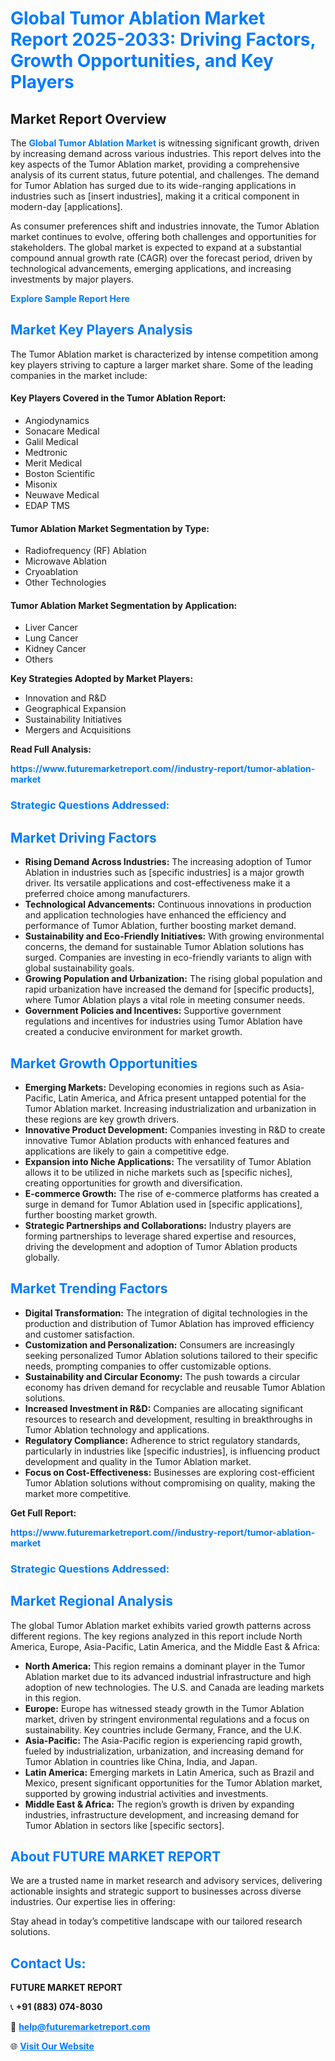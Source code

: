 <h1 style="color: #007BFF;">Global Tumor Ablation Market Report 2025-2033: Driving Factors, Growth Opportunities, and Key Players</h1>

<section id="overview">
<h2>Market Report Overview</h2>
<p>The <a href="https://www.futuremarketreport.com//industry-report/tumor-ablation-market" style="color: #007BFF; text-decoration: none;"><strong>Global Tumor Ablation Market</strong></a> is witnessing significant growth, driven by increasing demand across various industries. This report delves into the key aspects of the Tumor Ablation market, providing a comprehensive analysis of its current status, future potential, and challenges. The demand for Tumor Ablation has surged due to its wide-ranging applications in industries such as [insert industries], making it a critical component in modern-day [applications].</p>
<p>As consumer preferences shift and industries innovate, the Tumor Ablation market continues to evolve, offering both challenges and opportunities for stakeholders. The global market is expected to expand at a substantial compound annual growth rate (CAGR) over the forecast period, driven by technological advancements, emerging applications, and increasing investments by major players.</p>
</section>

<section id="overview">
<p><a href="https://www.futuremarketreport.com//request-sample/reportId=80496" style="color: #007BFF; text-decoration: none;"><strong>Explore Sample Report Here</strong></a></p>
</section>

<section id="key-players">
<h2 style="color: #007BFF;">Market Key Players Analysis</h2>
<p>The Tumor Ablation market is characterized by intense competition among key players striving to capture a larger market share. Some of the leading companies in the market include:</p>
<h4>Key Players Covered in the Tumor Ablation Report:</h4>
<ul><li>Angiodynamics</li><li>Sonacare Medical</li><li>Galil Medical</li><li>Medtronic</li><li>Merit Medical</li><li>Boston Scientific</li><li>Misonix</li><li>Neuwave Medical</li><li>EDAP TMS</li></ul>
<h4>Tumor Ablation Market Segmentation by Type:</h4>
<ul><li>Radiofrequency (RF) Ablation</li><li>Microwave Ablation</li><li>Cryoablation</li><li>Other Technologies</li></ul>

<h4>Tumor Ablation Market Segmentation by Application:</h4>
<ul><li>Liver Cancer</li><li>Lung Cancer</li><li>Kidney Cancer</li><li>Others</li></ul>
<p><strong>Key Strategies Adopted by Market Players:</strong></p>
<ul>
<li>Innovation and R&D</li>
<li>Geographical Expansion</li>
<li>Sustainability Initiatives</li>
<li>Mergers and Acquisitions</li>
</ul>
</section>

<section>
<p><strong>Read Full Analysis: </strong></p><a href="https://www.futuremarketreport.com//industry-report/tumor-ablation-market" style="color: #007BFF; text-decoration: none;"><strong>https://www.futuremarketreport.com//industry-report/tumor-ablation-market</strong></a>
<h3 style="color: #007BFF;">Strategic Questions Addressed:</h3>
</section>

<section id="driving-factors">
<h2 style="color: #007BFF;">Market Driving Factors</h2>
<ul>
<li><strong>Rising Demand Across Industries:</strong> The increasing adoption of Tumor Ablation in industries such as [specific industries] is a major growth driver. Its versatile applications and cost-effectiveness make it a preferred choice among manufacturers.</li>
<li><strong>Technological Advancements:</strong> Continuous innovations in production and application technologies have enhanced the efficiency and performance of Tumor Ablation, further boosting market demand.</li>
<li><strong>Sustainability and Eco-Friendly Initiatives:</strong> With growing environmental concerns, the demand for sustainable Tumor Ablation solutions has surged. Companies are investing in eco-friendly variants to align with global sustainability goals.</li>
<li><strong>Growing Population and Urbanization:</strong> The rising global population and rapid urbanization have increased the demand for [specific products], where Tumor Ablation plays a vital role in meeting consumer needs.</li>
<li><strong>Government Policies and Incentives:</strong> Supportive government regulations and incentives for industries using Tumor Ablation have created a conducive environment for market growth.</li>
</ul>
</section>

<section id="growth-opportunities">
<h2 style="color: #007BFF;">Market Growth Opportunities</h2>
<ul>
<li><strong>Emerging Markets:</strong> Developing economies in regions such as Asia-Pacific, Latin America, and Africa present untapped potential for the Tumor Ablation market. Increasing industrialization and urbanization in these regions are key growth drivers.</li>
<li><strong>Innovative Product Development:</strong> Companies investing in R&D to create innovative Tumor Ablation products with enhanced features and applications are likely to gain a competitive edge.</li>
<li><strong>Expansion into Niche Applications:</strong> The versatility of Tumor Ablation allows it to be utilized in niche markets such as [specific niches], creating opportunities for growth and diversification.</li>
<li><strong>E-commerce Growth:</strong> The rise of e-commerce platforms has created a surge in demand for Tumor Ablation used in [specific applications], further boosting market growth.</li>
<li><strong>Strategic Partnerships and Collaborations:</strong> Industry players are forming partnerships to leverage shared expertise and resources, driving the development and adoption of Tumor Ablation products globally.</li>
</ul>
</section>

<section id="trending-factors">
<h2 style="color: #007BFF;">Market Trending Factors</h2>
<ul>
<li><strong>Digital Transformation:</strong> The integration of digital technologies in the production and distribution of Tumor Ablation has improved efficiency and customer satisfaction.</li>
<li><strong>Customization and Personalization:</strong> Consumers are increasingly seeking personalized Tumor Ablation solutions tailored to their specific needs, prompting companies to offer customizable options.</li>
<li><strong>Sustainability and Circular Economy:</strong> The push towards a circular economy has driven demand for recyclable and reusable Tumor Ablation solutions.</li>
<li><strong>Increased Investment in R&D:</strong> Companies are allocating significant resources to research and development, resulting in breakthroughs in Tumor Ablation technology and applications.</li>
<li><strong>Regulatory Compliance:</strong> Adherence to strict regulatory standards, particularly in industries like [specific industries], is influencing product development and quality in the Tumor Ablation market.</li>
<li><strong>Focus on Cost-Effectiveness:</strong> Businesses are exploring cost-efficient Tumor Ablation solutions without compromising on quality, making the market more competitive.</li>
</ul>
</section>

<section>
<p><strong>Get Full Report: </strong></p><a href="https://www.futuremarketreport.com//industry-report/tumor-ablation-market" style="color: #007BFF; text-decoration: none;"><strong>https://www.futuremarketreport.com//industry-report/tumor-ablation-market</strong></a>
<h3 style="color: #007BFF;">Strategic Questions Addressed:</h3>
</section>


<section id="regional-analysis">
<h2 style="color: #007BFF;">Market Regional Analysis</h2>
<p>The global Tumor Ablation market exhibits varied growth patterns across different regions. The key regions analyzed in this report include North America, Europe, Asia-Pacific, Latin America, and the Middle East & Africa:</p>
<ul>
<li><strong>North America:</strong> This region remains a dominant player in the Tumor Ablation market due to its advanced industrial infrastructure and high adoption of new technologies. The U.S. and Canada are leading markets in this region.</li>
<li><strong>Europe:</strong> Europe has witnessed steady growth in the Tumor Ablation market, driven by stringent environmental regulations and a focus on sustainability. Key countries include Germany, France, and the U.K.</li>
<li><strong>Asia-Pacific:</strong> The Asia-Pacific region is experiencing rapid growth, fueled by industrialization, urbanization, and increasing demand for Tumor Ablation in countries like China, India, and Japan.</li>
<li><strong>Latin America:</strong> Emerging markets in Latin America, such as Brazil and Mexico, present significant opportunities for the Tumor Ablation market, supported by growing industrial activities and investments.</li>
<li><strong>Middle East & Africa:</strong> The region’s growth is driven by expanding industries, infrastructure development, and increasing demand for Tumor Ablation in sectors like [specific sectors].</li>
</ul>
</section>

<footer>
<h2 style="color: #007BFF;">About FUTURE MARKET REPORT</h2>
<p>We are a trusted name in market research and advisory services, delivering actionable insights and strategic support to businesses across diverse industries. Our expertise lies in offering:</p>

<p>Stay ahead in today’s competitive landscape with our tailored research solutions.</p>

<h2 style="color: #007BFF;">Contact Us:</h2>
<p><strong>FUTURE MARKET REPORT</strong></p>
<p>📞 <strong>+91 (883) 074-8030</strong></p>
<p>📧 <strong><a href="mailto:help@futuremarketreport.com" style="color: #007BFF;">help@futuremarketreport.com</a></strong></p>
<p>🌐 <strong><a href="https://www.futuremarketreport.com/" style="color: #007BFF;">Visit Our Website</a></strong></p>
</footer>